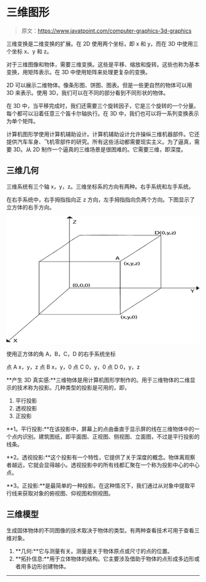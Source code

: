 # 三维图形

> 原文：<https://www.javatpoint.com/computer-graphics-3d-graphics>

三维变换是二维变换的扩展。在 2D 使用两个坐标，即 x 和 y，而在 3D 中使用三个坐标 x、y 和 z。

对于三维图像和物体，需要三维变换。这些是平移、缩放和旋转。这些也称为基本变换，用矩阵表示。在 3D 中使用矩阵来处理更复杂的变换。

2D 可以展示二维物体。像条形图、饼图、图表。但是一些更自然的物体可以用 3D 来表示。使用 3D，我们可以在不同的部分看到不同形状的物体。

在 3D 中，当平移完成时，我们还需要三个旋转因子，它是三个旋转的一个分量。每个都可以沿着任意三个笛卡尔轴执行。在 3D 中，我们也可以将一系列变换表示为单个矩阵。

计算机图形学使用计算机辅助设计。计算机辅助设计允许操纵三维机器部件。它还提供汽车车身、飞机零部件的研究。所有这些活动都需要现实主义。为了逼真，需要 3D。从 2D 制作一个逼真的三维场景是很困难的。它需要三维，即深度。

## 三维几何

三维系统有三个轴 x，y，z。三维坐标系的方向有两种。右手系统和左手系统。

在右手系统中，右手拇指指向正 z 方向，左手拇指指向负两个方向。下图显示了立方体的右手方向。

![Three Dimensional Graphics](img/d274b5b5f303169deea3232f27a6f912.png)

使用正方体的角 A，B，C，D 的右手系统坐标

点 A x，y，z
点 B x，y，0
点 C 0，y，0
点 D 0，y，z

**产生 3D 真实感:**三维物体是用计算机图形学制作的。用于三维物体的二维显示的技术称为投影。几种类型的投影是可用的，即，

1.  平行投影
2.  透视投影
3.  正投影

**1。平行投影:**在该投影中，屏幕上的点由垂直于显示屏的线在三维物体中的一个点内识别。建筑图纸，即平面图、正视图、侧视图、立面图，不过是平行投影的线条。

**2。透视投影:**这个投影有一个特性，它提供了关于深度的概念。物体离观察者越远，它就会显得越小。透视投影中的所有线都汇聚在一个称为投影中心的中心点。

**3。正投影:**是最简单的一种投影。在这种情况下，我们通过从对象中提取平行线来获取对象的俯视图、仰视图和侧视图。

## 三维模型

生成固体物体的不同图像的技术取决于物体的类型。有两种查看技术可用于查看三维对象。

1.  **几何:**它与测量有关。测量是关于物体原点或尺寸的点的位置。
2.  **拓扑信息:**用于立体物体的结构。它主要涉及借助于物体的点形成多边形或者用多边形创建物体。

* * *